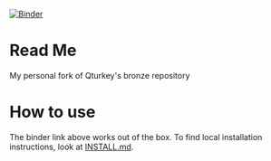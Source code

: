 [![Binder](https://mybinder.org/badge_logo.svg)](https://mybinder.org/v2/gl/birk0%2Fbronze_istanbul/master?urlpath=lab/tree/index_bronze.ipynb)

# Read Me
My personal fork of Qturkey's bronze repository

# How to use

The binder link above works out of the box. To find local installation instructions, look at [INSTALL.md](https://gitlab.com/birk0/bronze_istanbul/blob/master/INSTALL.md).